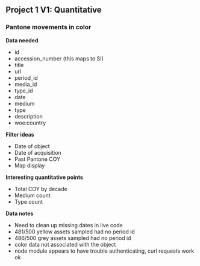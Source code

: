 ## Project 1 V1: Quantitative
### Pantone movements in color


**Data needed**
- id
- accession_number (this maps to SI)
- title
- url
- period_id
- media_id
- type_id
- date
- medium
- type
- description
- woe:country


**Filter ideas**
- Date of object
- Date of acquisition
- Past Pantone COY
- Map display

**Interesting quantitative points**
- Total COY by decade
- Medium count
- Type count

**Data notes**
- Need to clean up missing dates in live code
- 481/500 yellow assets sampled had no period id
- 486/500 grey assets sampled had no period id
- color data not associated with the object
- node module appears to have trouble authenticating, curl requests work ok